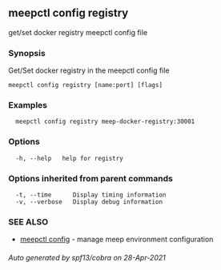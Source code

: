 ## meepctl config registry

get/set docker registry meepctl config file

### Synopsis

Get/Set docker registry in the meepctl config file

```
meepctl config registry [name:port] [flags]
```

### Examples

```
  meepctl config registry meep-docker-registry:30001
```

### Options

```
  -h, --help   help for registry
```

### Options inherited from parent commands

```
  -t, --time      Display timing information
  -v, --verbose   Display debug information
```

### SEE ALSO

* [meepctl config](meepctl_config.md)	 - manage meep environment configuration

###### Auto generated by spf13/cobra on 28-Apr-2021
